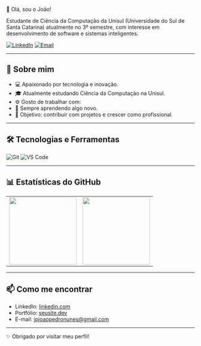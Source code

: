 👋 Olá, sou o João!

Estudante de Ciência da Computação da Unisul (Universidade do Sul de Santa Catarina) atualmente no 3º semestre, com interesse em desenvolvimento de software e sistemas inteligentes.

[![LinkedIn](https://img.shields.io/badge/LinkedIn-blue?style=for-the-badge&logo=linkedin)](www.linkedin.com/in/joão-pedro-nunes-ramos-e-silva-1aa24a344)
[![Email](https://img.shields.io/badge/Gmail-red?style=for-the-badge&logo=gmail&logoColor=white)](mailto:jpjoaopedronunes@gmail.com)

---

## 🚀 Sobre mim

- 💻 Apaixonado por tecnologia e inovação.
- 🎓 Atualmente estudando Ciência da Computação na Unisul.
- ⚙️ Gosto de trabalhar com:
- 🧠 Sempre aprendendo algo novo.
- 🎯 Objetivo: contribuir com projetos e crescer como profissional.

---

## 🛠️ Tecnologias e Ferramentas

![Git](https://img.shields.io/badge/-Git-F05032?style=flat&logo=git&logoColor=white)
![VS Code](https://img.shields.io/badge/-VS%20Code-007ACC?style=flat&logo=visual-studio-code)


---

## 📊 Estatísticas do GitHub

<table>
  <tr>
    <td>
      <img height="180em" src="https://github-readme-stats.vercel.app/api?username=jpnunes012&show_icons=true&theme=tokyonight&include_all_commits=true&count_private=true"/>
    </td>
    <td>
      <img height="180em" src="https://github-readme-stats.vercel.app/api/top-langs/?username=jpnunes012&layout=compact&theme=tokyonight"/>
    </td>
  </tr>
</table>



---

## 📫 Como me encontrar

- LinkedIn: [linkedin.com](www.linkedin.com/in/joão-pedro-nunes-ramos-e-silva-1aa24a344)
- Portfólio: [seusite.dev](https://seusite.dev)
- E-mail: [jpjoaopedronunes@gmail.com](mailto:jpjoaopedronunes@gmail.com)

---

✨ Obrigado por visitar meu perfil!
